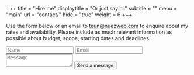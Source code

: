 +++
title = "Hire me"
displaytitle = "Or just say hi."
subtitle = ""
menu  = "main"
url = "contact/"
hide = "true"
weight = 6
+++

Use the form below or an email to <a href="mailto://teun@nuezweb.com">teun@nuezweb.com</a> to enquire about my rates and availability. Please include as much relevant information as possible about budget, scope, starting dates and deadlines.

<form action="https://formspree.io/teun@nuezweb.com" method="POST">
    <input type="text" name="name" placeholder="Name">
    <input type="email" name="_replyto" placeholder="Email">
    <textarea name="message" placeholder="Message"></textarea>
    <input type="submit" value="Send a message">
</form>